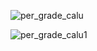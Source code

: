![per_grade_calu](https://user-images.githubusercontent.com/82468072/138601467-e04dd94b-b111-48ab-b4a2-c794080f92c9.PNG)

![per_grade_calu1](https://user-images.githubusercontent.com/82468072/138601469-c1ae2acf-d96d-49d5-a066-528ec22cf691.PNG)